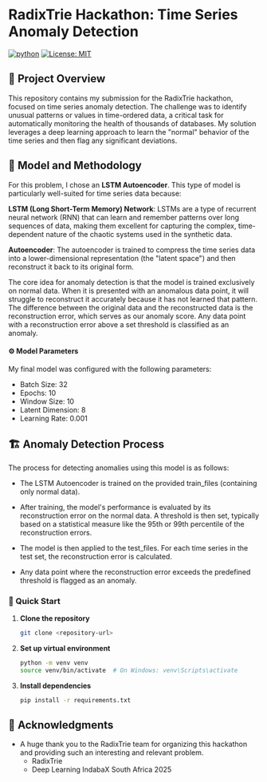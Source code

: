 
# RadixTrie Hackathon: Time Series Anomaly Detection
[![python](https://img.shields.io/badge/Python-3.9-3776AB.svg?style=flat&logo=python&logoColor=white)](https://www.python.org)
[![License: MIT](https://img.shields.io/badge/License-MIT-yellow.svg)](LICENSE)

## 🚀 Project Overview
This repository contains my submission for the RadixTrie hackathon, focused on time series anomaly detection. The challenge was to identify unusual patterns or values in time-ordered data, a critical task for automatically monitoring the health of thousands of databases. My solution leverages a deep learning approach to learn the "normal" behavior of the time series and then flag any significant deviations.

## 🔧  Model and Methodology
For this problem, I chose an **LSTM Autoencoder**. This type of model is particularly well-suited for time series data because:

**LSTM (Long Short-Term Memory) Network**: LSTMs are a type of recurrent neural network (RNN) that can learn and remember patterns over long sequences of data, making them excellent for capturing the complex, time-dependent nature of the chaotic systems used in the synthetic data.

**Autoencoder**: The autoencoder is trained to compress the time series data into a lower-dimensional representation (the "latent space") and then reconstruct it back to its original form.

The core idea for anomaly detection is that the model is trained exclusively on normal data. When it is presented with an anomalous data point, it will struggle to reconstruct it accurately because it has not learned that pattern. The difference between the original data and the reconstructed data is the reconstruction error, which serves as our anomaly score. Any data point with a reconstruction error above a set threshold is classified as an anomaly.

#### ⚙️  Model Parameters
My final model was configured with the following parameters:

- Batch Size: 32
- Epochs: 10
- Window Size: 10
- Latent Dimension: 8
- Learning Rate: 0.001

## 🏗️ Anomaly Detection Process

The process for detecting anomalies using this model is as follows:

- The LSTM Autoencoder is trained on the provided train_files  (containing only normal data).

- After training, the model's performance is evaluated by its reconstruction error on the normal data. A threshold is then set, typically based on a statistical measure like the 95th or 99th percentile of the reconstruction errors.

- The model is then applied to the test_files. For each time series in the test set, the reconstruction error is calculated.

- Any data point where the reconstruction error exceeds the predefined threshold is flagged as an anomaly.

### 🚀 Quick Start
1. **Clone the repository**
   ```bash
   git clone <repository-url>
   ```
2. **Set up virtual environment**
   ```bash
   python -m venv venv
   source venv/bin/activate  # On Windows: venv\Scripts\activate
   ```

3. **Install dependencies**
   ```bash
   pip install -r requirements.txt
   ```
## 🌟 Acknowledgments
- A huge thank you to the RadixTrie team for organizing this hackathon and providing such an interesting and relevant problem.
   - RadixTrie
   - Deep Learning IndabaX South Africa 2025